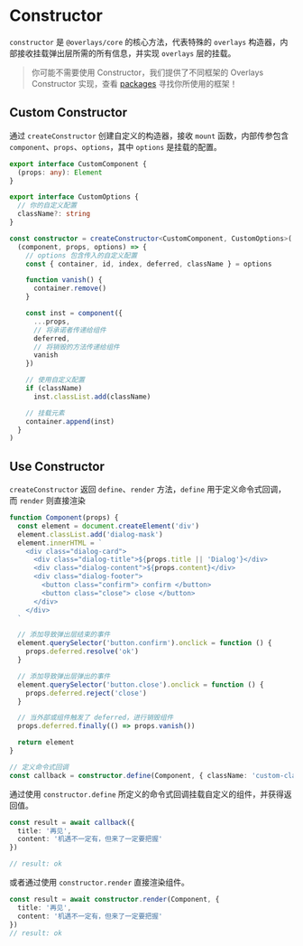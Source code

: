 # Constructor

`constructor` 是 `@overlays/core` 的核心方法，代表特殊的 `overlays` 构造器，内部接收挂载弹出层所需的所有信息，并实现 `overlays` 层的挂载。

> 你可能不需要使用 Constructor，我们提供了不同框架的 Overlays Constructor 实现，查看 [packages](/zh/core/guide/getting-started#packages) 寻找你所使用的框架！

## Custom Constructor

通过 `createConstructor` 创建自定义的构造器，接收 `mount` 函数，内部传参包含 `component`、`props`、`options`，其中 `options` 是挂载的配置。

```ts
export interface CustomComponent {
  (props: any): Element
}

export interface CustomOptions {
  // 你的自定义配置
  className?: string
}

const constructor = createConstructor<CustomComponent, CustomOptions>(
  (component, props, options) => {
    // options 包含传入的自定义配置
    const { container, id, index, deferred, className } = options

    function vanish() {
      container.remove()
    }

    const inst = component({
      ...props,
      // 将承诺者传递给组件
      deferred,
      // 将销毁的方法传递给组件
      vanish
    })

    // 使用自定义配置
    if (className)
      inst.classList.add(className)

    // 挂载元素
    container.append(inst)
  }
)
```

## Use Constructor

`createConstructor` 返回 `define`、`render` 方法，`define` 用于定义命令式回调，而 `render` 则直接渲染

```ts
function Component(props) {
  const element = document.createElement('div')
  element.classList.add('dialog-mask')
  element.innerHTML = `
    <div class="dialog-card">
      <div class="dialog-title">${props.title || 'Dialog'}</div>
      <div class="dialog-content">${props.content}</div>
      <div class="dialog-footer">
        <button class="confirm"> confirm </button>
        <button class="close"> close </button>
      </div>
    </div>
  `

  // 添加导致弹出层结束的事件
  element.querySelector('button.confirm').onclick = function () {
    props.deferred.resolve('ok')
  }

  // 添加导致弹出层弹出的事件
  element.querySelector('button.close').onclick = function () {
    props.deferred.reject('close')
  }

  // 当外部或组件触发了 deferred，进行销毁组件
  props.deferred.finally(() => props.vanish())

  return element
}

// 定义命令式回调
const callback = constructor.define(Component, { className: 'custom-class' })
```

通过使用 `constructor.define` 所定义的命令式回调挂载自定义的组件，并获得返回值。

```ts
const result = await callback({
  title: '再见',
  content: '机遇不一定有，但来了一定要把握'
})

// result: ok
```

或者通过使用 `constructor.render` 直接渲染组件。

```ts
const result = await constructor.render(Component, {
  title: '再见',
  content: '机遇不一定有，但来了一定要把握'
})
// result: ok
```